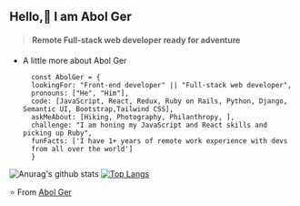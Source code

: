 
## Hello,👋 I am Abol Ger

>#### Remote Full-stack web developer ready for adventure


- A little more about Abol Ger




        const AbolGer = { 
        lookingFor: "Front-end developer" || "Full-stack web developer", 
        pronouns: ["He", "Him"], 
        code: [JavaScript, React, Redux, Ruby on Rails, Python, Django, Semantic UI, Bootstrap,Tailwind CSS],
        askMeAbout: [Hiking, Photography, Philanthropy, ],
        challenge: "I am honing my JavaScript and React skills and picking up Ruby",
        funFacts: ['I have 1+ years of remote work experience with devs
        from all over the world']
        }
</script>


![Anurag's github stats](https://github-readme-stats.vercel.app/api?username=ger619)  [![Top Langs](https://github-readme-stats.vercel.app/api/top-langs/?username=ger619)](https://github.com/anuraghazra/github-readme-stats)



⭐️ From [Abol Ger](https://github.com/ger619)